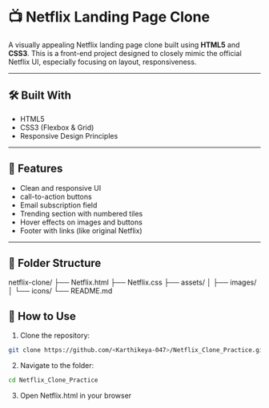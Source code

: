 # 📺 Netflix Landing Page Clone

A visually appealing Netflix landing page clone built using **HTML5** and **CSS3**. This is a front-end project designed to closely mimic the official Netflix UI, especially focusing on layout, responsiveness.

---

## 🛠️ Built With

- HTML5
- CSS3 (Flexbox & Grid)
- Responsive Design Principles

---

## 📂 Features

- Clean and responsive UI
- call-to-action buttons
- Email subscription field
- Trending section with numbered tiles
- Hover effects on images and buttons
- Footer with links (like original Netflix)

---

## 📁 Folder Structure
netflix-clone/
├── Netflix.html
├── Netflix.css
├── assets/
│   ├── images/
│   └── icons/
└── README.md

## 🎯 How to Use

1. Clone the repository:

```bash
git clone https://github.com/<Karthikeya-047>/Netflix_Clone_Practice.git
```

2. Navigate to the folder:
 ```bash
cd Netflix_Clone_Practice
```

3. Open Netflix.html in your browser
